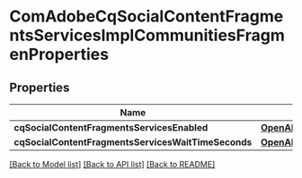 # ComAdobeCqSocialContentFragmentsServicesImplCommunitiesFragmenProperties

## Properties
Name | Type | Description | Notes
------------ | ------------- | ------------- | -------------
**cqSocialContentFragmentsServicesEnabled** | [**OpenAPI\Server\Model\ConfigNodePropertyBoolean**](ConfigNodePropertyBoolean.md) |  | [optional] 
**cqSocialContentFragmentsServicesWaitTimeSeconds** | [**OpenAPI\Server\Model\ConfigNodePropertyInteger**](ConfigNodePropertyInteger.md) |  | [optional] 

[[Back to Model list]](../README.md#documentation-for-models) [[Back to API list]](../README.md#documentation-for-api-endpoints) [[Back to README]](../README.md)


